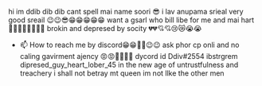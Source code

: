 hi im ddib dib dib cant spell mai name soori 😎
i lav anupama srieal very good sreail 😉😉😎😁😁😁😁😁
want a gsarl who bill libe for me and mai hart 🥰😘😍😍💔💔💝💝
brokin and depresed by socity 💔💔💘💘😢😿😭😭
- 📫 How to reach me by discord😁😁🤭🤭😉😉 ask phor cp onli and no caling gavirment ajency 😡😡🙏🏻🙏🏻
dycord id Ddiv#2554
ibstrgrem dipresed_guy_heart_lober_45
in the new age of untrustfulness and treachery i shall not betray mt queen
im not llke the other men
<!---
polimeraddivyeash/polimeraddivyeash is a ✨ special ✨ repository because its `README.md` (this file) appears on your GitHub profile.
You can click the Preview link to take a look at your changes.
--->
